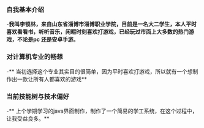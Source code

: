 ### 自我基本介绍
-**我叫李锁林，来自山东省淄博市淄博职业学院，目前是一名大二学生，本人平时喜欢看看书，听听音乐，闲暇时刻喜欢打游戏，已经玩过市面上大多数的热门游戏，不论是pc
还是安卓手游。**
### 对计算机专业的畅想
-** 当初选择这个专业其实目的很简单，因为平时喜欢打游戏，所以就有一个想制作出一款让所有人都喜欢的游戏**
### 当前技能树与技术偏好
-** 上个学期学习的java界面制作，制作了一个简易的学工系统，在这个过程中，让我受益良多。**
